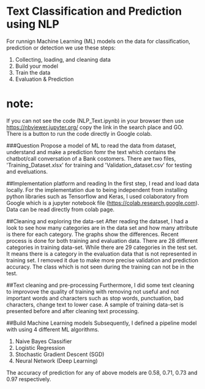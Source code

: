 #  Text  Classification and Prediction using NLP

For runnign Machine Learning (ML) models on the data for classification, prediction or detection we use these steps:

1.   Collecting, loading, and cleaning data
2.   Build your model
3.   Train the data
4.   Evaluation & Prediction

# note:
If you can not see the code (NLP_Text.ipynb) in your browser then use https://nbviewer.jupyter.org/ 
copy the link in the search place and GO. There is a button to run the code directly in Google colab.

###Question 
Propose a model of ML to read the data from dataset, understand and make a prediction fomr the text which contains the chatbot/call conversation of a Bank costomers. There are two files, 'Training_Dataset.xlsx' for training and 'Validation_dataset.csv' for testing and eveluations. 

##Implementation platform and reading 
In the first step, I read and load data locally. For the implementation due to being independent from installing python libraries such as Tensorflow and Keras,
I used colaboratory from Google which is a jupyter notebook file (https://colab.research.google.com). 
Data can be read directly from colab page. 


##Cleaning and exploring the data-set 
After reading the dataset, I had a look to see how many categories are in the data set and how many attribute is there for each category.
The graphs show the differences.
Recent process is done for both training and evaluation data. There are 28 different categories in training data-set.
While there are 29 categories in the test set. It means there is a category in the evaluation data that is not represented 
in training set. I removed it due to make more precise validation and prediction accuracy.
The class which is not seen during the training can not be in the test.

##Text cleaning and pre-processing
Furthermore, I did some text cleaning to improvove the quality of training with removing not useful and not important words and characters
such as stop words,  punctuation, bad characters, change text to lower case. A sample of training data-set is presented before and after cleaning text processing.

##Build Machine Learning models
Subsequently, I defined a pipeline model with using 4 different ML algorithms.

1.  Naive Bayes Classifier
2.  Logistic Regression
3.  Stochastic Gradient Descent (SGD)
4.  Neural Network (Deep Learning)

The accuracy of prediction for any of above models are 0.58, 0.71, 0.73 and 0.97 respectively. 
